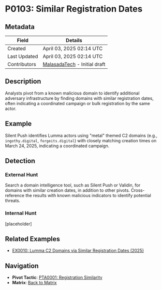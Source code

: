 # P0103: Similar Registration Dates

## Metadata
| Field          | Details                                      |
|----------------|----------------------------------------------|
| Created        | April 03, 2025 02:14 UTC                    |
| Last Updated   | April 03, 2025 02:14 UTC                    |
| Contributors   | [MalasadaTech](../contributors.md#malasadatech) - Initial draft |

## Description
Analysts pivot from a known malicious domain to identify additional adversary infrastructure by finding domains with similar registration dates, often indicating a coordinated campaign or bulk registration by the same actor.

## Example
Silent Push identifies Lumma actors using "metal" themed C2 domains (e.g., `ingothy.digital`, `forgeits.digital`) with closely matching creation times on March 24, 2025, indicating a coordinated campaign.

## Detection

### External Hunt
Search a domain intelligence tool, such as Silent Push or Validin, for domains with similar creation dates, in addition to other pivots. Cross-reference the results with known malicious indicators to identify potential threats.

### Internal Hunt
[placeholder]

## Related Examples
- [EX0010: Lumma C2 Domains via Similar Registration Dates (2025)](../examples/EX0010.md)

## Navigation
- **Pivot Tactic**: [PTA0001: Registration Similarity](../pivot-tactics/PTA0001/main.md)
- **Matrix**: [Back to Matrix](../matrix.md)